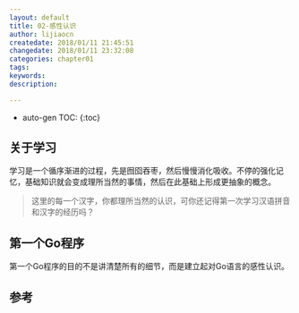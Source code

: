 ```yaml
---
layout: default
title: 02-感性认识
author: lijiaocn
createdate: 2018/01/11 21:45:51
changedate: 2018/01/11 23:32:08
categories: chapter01
tags:
keywords:
description: 

---
```


* auto-gen TOC:
{:toc}

## 关于学习

学习是一个循序渐进的过程，先是囫囵吞枣，然后慢慢消化吸收。不停的强化记忆，基础知识就会变成理所当然的事情，然后在此基础上形成更抽象的概念。

>这里的每一个汉字，你都理所当然的认识，可你还记得第一次学习汉语拼音和汉字的经历吗？

## 第一个Go程序

第一个Go程序的目的不是讲清楚所有的细节，而是建立起对Go语言的感性认识。

## 参考
